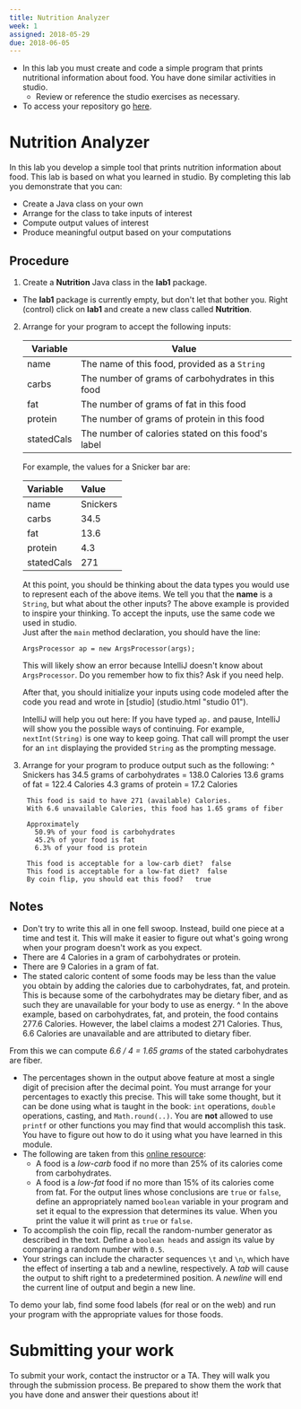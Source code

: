 ```yaml
---
title: Nutrition Analyzer
week: 1
assigned: 2018-05-29
due: 2018-06-05
---
```



* In this lab you must create and code a simple program that prints
nutritional information about food.  You have done similar activities
in studio.
  * Review or reference the studio exercises
  as necessary.
* To access your repository go [here](https://classroom.github.com/a/Oxpjv7lk).

# Nutrition Analyzer
In this lab you develop a simple tool that prints nutrition information about food. This lab is based on what you learned in studio. By completing this lab you demonstrate that you can:

* Create a Java class on your own
* Arrange for the class to take inputs of interest
* Compute output values of interest
* Produce meaningful output based on your computations


## Procedure
1. Create a **Nutrition** Java class in the **lab1** package.
  * The **lab1** package is currently empty, but don\'t let that bother you.  Right (control) click on **lab1** and create a new class called **Nutrition**.
2. Arrange for your program to accept the following inputs:

	| Variable      | Value                                              |
	| ------------- | -------------------------------------------------- |
	| name          | The name of this food, provided as a `String`      |
	| carbs         | The number of grams of carbohydrates in this food  |
	| fat           | The number of grams of fat in this food            |
	| protein       | The number of grams of protein in this food        |
	| statedCals    | The number of calories stated on this food\'s label |

	For example, the values for a Snicker bar are:

	| Variable      | Value         |
	| :------------ | :------------ |
	| name          | Snickers      |
	| carbs         | 34.5          |
	| fat           | 13.6          |
	| protein       | 4.3           |
	| statedCals    | 271           |

	At this point, you should be thinking about the data types you would use to represent each of the above
	items.  We tell you that the **name** is a `String`, but what about the other inputs?
	The above example is provided to inspire your thinking.
	To accept the inputs, use the same code we used in studio.  
	Just after the `main` method declaration, you should have the line:

	`ArgsProcessor ap = new ArgsProcessor(args);`

	This will likely show an error because IntelliJ doesn\'t know about `ArgsProcessor`.  Do you remember how to fix this?  Ask if you need help.

	After that, you should initialize your inputs using code modeled after the code you read and wrote in [studio] (studio.html "studio 01").

	IntelliJ will help you out here:  If you have typed `ap.` and pause, IntelliJ will show you the possible
	ways of continuing.  For example, `nextInt(String)` is one way to keep going.  That call will prompt the user for an `int` displaying the provided `String` as the prompting message.

3. Arrange for your program to produce output such as the following:
^
        Snickers has
        34.5 grams of carbohydrates = 138.0 Calories
        13.6 grams of fat = 122.4 Calories
        4.3 grams of protein = 17.2 Calories

        This food is said to have 271 (available) Calories.
        With 6.6 unavailable Calories, this food has 1.65 grams of fiber

        Approximately
          50.9% of your food is carbohydrates
          45.2% of your food is fat
          6.3% of your food is protein

        This food is acceptable for a low-carb diet?  false
        This food is acceptable for a low-fat diet?  false
        By coin flip, you should eat this food?   true

## Notes
* Don\'t try to write this all in one fell swoop. Instead, build one piece at a time and test it. This will make it easier to figure out what\'s going wrong when your program doesn\'t work as you expect.
* There are 4 Calories in a gram of carbohydrates or protein.
* There are 9 Calories in a gram of fat.
* The stated caloric content of some foods may be less than the value you obtain by adding the 
calories due to carbohydrates, fat, and protein. This is because some of the carbohydrates may 
be dietary fiber, and as such they are unavailable for your body to use as energy.
^
In the above example, based on carbohydrates, fat, and protein, the food contains 277.6 Calories.
However, the label claims a modest 271 Calories. Thus, 6.6 Calories are unavailable and are attributed to dietary fiber.

From this we can compute *6.6 / 4 = 1.65 grams* of the stated carbohydrates are fiber.

* The percentages shown in the output above feature at most a single digit of precision after 
the decimal point. You must arrange for your percentages to exactly this precise.
This will take some thought, but it can be done using what is taught in the book: `int` operations, `double` operations, casting, and `Math.round(..)`. You are **not** allowed to use `printf` or other functions you may find that would accomplish this task. You have to figure out how to do it using what you have learned in this module.
* The following are taken from this 
[online resource](http://www.freedieting.com/tools/nutrient_calculator.htm):
  * A food is a *low-carb* food if no more than 25% of its calories come from carbohydrates.  
  * A food is a *low-fat* food if no more than 15% of its calories come from fat. For the output lines whose conclusions are `true` or `false`, define an appropriately named `boolean` variable in your program and set it equal to the expression that determines its value. When you print the value it will print as `true` or `false`.
* To accomplish the coin flip, recall the random-number generator as described in the text. 
Define a `boolean heads` and assign its value by comparing a random number with `0.5`.
* Your strings can include the character sequences `\t` and `\n`, which have the effect of 
inserting a tab and a newline, respectively. A *tab* will cause the output to shift right to a predetermined position. A *newline* will end the current line of output and begin a new line.

To demo your lab, find some food labels (for real or on the web) and run your program with the appropriate values for those foods.

# Submitting your work

To submit your work, contact the instructor or a TA. They will walk you through the submission process. Be prepared to show them the work that you have done and answer their questions about it!

